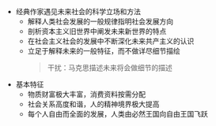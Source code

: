 - 经典作家遇见未来社会的科学立场和方法
	- 解释人类社会发展的一般规律指明社会发展方向
	- 剖析资本主义旧世界中阐发未来新世界的特点
	- 在社会主义社会的发展中不断深化未来共产主义的认识
	- 立足于解释未来的一般特征，而不做详尽细节描绘
	  > 干扰：马克思描述未来将会做细节的描述
- 基本特征
	- 物质财富极大丰富，消费资料按需分配
	- 社会关系高度和谐，人的精神境界极大提高
	- 每个人自由而全面的发展，人类由必然王国向自由王国飞跃